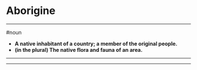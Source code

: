 # Aborigine
---
#noun
- **A native inhabitant of a country; a member of the original people.**
- **(in the plural) The native flora and fauna of an area.**
---
---
